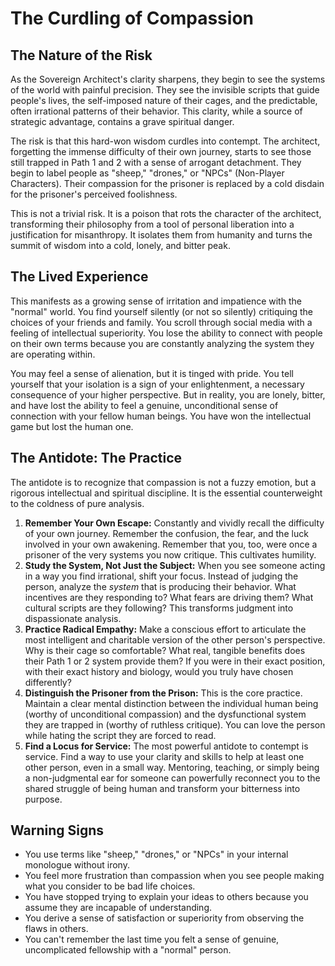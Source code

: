 
# The Curdling of Compassion

## The Nature of the Risk

As the Sovereign Architect's clarity sharpens, they begin to see the systems of the world with painful precision. They see the invisible scripts that guide people's lives, the self-imposed nature of their cages, and the predictable, often irrational patterns of their behavior. This clarity, while a source of strategic advantage, contains a grave spiritual danger.

The risk is that this hard-won wisdom curdles into contempt. The architect, forgetting the immense difficulty of their own journey, starts to see those still trapped in Path 1 and 2 with a sense of arrogant detachment. They begin to label people as "sheep," "drones," or "NPCs" (Non-Player Characters). Their compassion for the prisoner is replaced by a cold disdain for the prisoner's perceived foolishness.

This is not a trivial risk. It is a poison that rots the character of the architect, transforming their philosophy from a tool of personal liberation into a justification for misanthropy. It isolates them from humanity and turns the summit of wisdom into a cold, lonely, and bitter peak.

## The Lived Experience

This manifests as a growing sense of irritation and impatience with the "normal" world. You find yourself silently (or not so silently) critiquing the choices of your friends and family. You scroll through social media with a feeling of intellectual superiority. You lose the ability to connect with people on their own terms because you are constantly analyzing the system they are operating within.

You may feel a sense of alienation, but it is tinged with pride. You tell yourself that your isolation is a sign of your enlightenment, a necessary consequence of your higher perspective. But in reality, you are lonely, bitter, and have lost the ability to feel a genuine, unconditional sense of connection with your fellow human beings. You have won the intellectual game but lost the human one.

## The Antidote: The Practice

The antidote is to recognize that compassion is not a fuzzy emotion, but a rigorous intellectual and spiritual discipline. It is the essential counterweight to the coldness of pure analysis.

1.  **Remember Your Own Escape:** Constantly and vividly recall the difficulty of your own journey. Remember the confusion, the fear, and the luck involved in your own awakening. Remember that you, too, were once a prisoner of the very systems you now critique. This cultivates humility.
2.  **Study the System, Not Just the Subject:** When you see someone acting in a way you find irrational, shift your focus. Instead of judging the person, analyze the *system* that is producing their behavior. What incentives are they responding to? What fears are driving them? What cultural scripts are they following? This transforms judgment into dispassionate analysis.
3.  **Practice Radical Empathy:** Make a conscious effort to articulate the most intelligent and charitable version of the other person's perspective. Why is their cage so comfortable? What real, tangible benefits does their Path 1 or 2 system provide them? If you were in their exact position, with their exact history and biology, would you truly have chosen differently?
4.  **Distinguish the Prisoner from the Prison:** This is the core practice. Maintain a clear mental distinction between the individual human being (worthy of unconditional compassion) and the dysfunctional system they are trapped in (worthy of ruthless critique). You can love the person while hating the script they are forced to read.
5.  **Find a Locus for Service:** The most powerful antidote to contempt is service. Find a way to use your clarity and skills to help at least one other person, even in a small way. Mentoring, teaching, or simply being a non-judgmental ear for someone can powerfully reconnect you to the shared struggle of being human and transform your bitterness into purpose.

## Warning Signs

*   You use terms like "sheep," "drones," or "NPCs" in your internal monologue without irony.
*   You feel more frustration than compassion when you see people making what you consider to be bad life choices.
*   You have stopped trying to explain your ideas to others because you assume they are incapable of understanding.
*   You derive a sense of satisfaction or superiority from observing the flaws in others.
*   You can't remember the last time you felt a sense of genuine, uncomplicated fellowship with a "normal" person.
